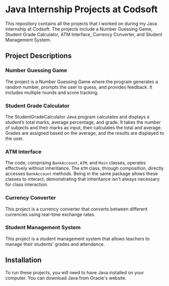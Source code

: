 # Java Internship Projects at Codsoft

This repository contains all the projects that I worked on during my Java internship at Codsoft. The projects include a Number Guessing Game, Student Grade Calculator, ATM Interface, Currency Converter, and Student Management System. 

## Project Descriptions

### Number Guessing Game
The project is a Number Guessing Game where the program generates a random number, prompts the user to guess, and provides feedback. It includes multiple rounds and score tracking.

### Student Grade Calculator
The StudentGradeCalculator Java program calculates and displays a student’s total marks, average percentage, and grade. It takes the number of subjects and their marks as input, then calculates the total and average. Grades are assigned based on the average, and the results are displayed to the user.

### ATM Interface
The code, comprising `BankAccount`, `ATM`, and `Main` classes, operates effectively without inheritance. The `ATM` class, through composition, directly accesses `BankAccount` methods. Being in the same package allows these classes to interact, demonstrating that inheritance isn't always necessary for class interaction.

### Currency Converter
This project is a currency converter that converts between different currencies using real-time exchange rates.

### Student Management System
This project is a student management system that allows teachers to manage their students' grades and attendance.

## Installation

To run these projects, you will need to have Java installed on your computer. You can download Java from Oracle's website.
